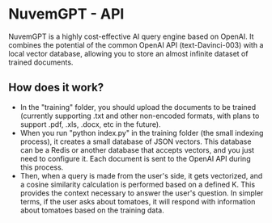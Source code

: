 # NuvemGPT - API

NuvemGPT is a highly cost-effective AI query engine based on OpenAI. It combines the potential of the common OpenAI API (text-Davinci-003) with a local vector database, allowing you to store an almost infinite dataset of trained documents.

## How does it work?

- In the "training" folder, you should upload the documents to be trained (currently supporting .txt and other non-encoded formats, with plans to support .pdf, .xls, .docx, etc in the future).
- When you run "python index.py" in the training folder (the small indexing process), it creates a small database of JSON vectors. This database can be a Redis or another database that accepts vectors, and you just need to configure it. Each document is sent to the OpenAI API during this process.
- Then, when a query is made from the user's side, it gets vectorized, and a cosine similarity calculation is performed based on a defined K. This provides the context necessary to answer the user's question. In simpler terms, if the user asks about tomatoes, it will respond with information about tomatoes based on the training data.
